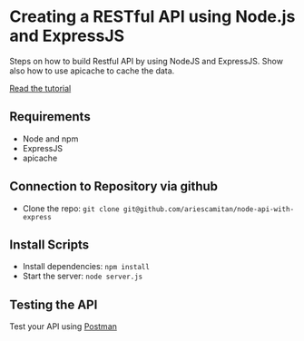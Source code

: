 # Creating a RESTful API using Node.js and ExpressJS

Steps on  how to build Restful API by using NodeJS and ExpressJS.
Show also how to use apicache to cache the data.

[Read the tutorial](URL)

## Requirements

- Node and npm
- ExpressJS
- apicache

## Connection to Repository via github

- Clone the repo: `git clone git@github.com/ariescamitan/node-api-with-express`

## Install Scripts

- Install dependencies: `npm install`
- Start the server: `node server.js`

## Testing the API
Test your API using [Postman](URL)
